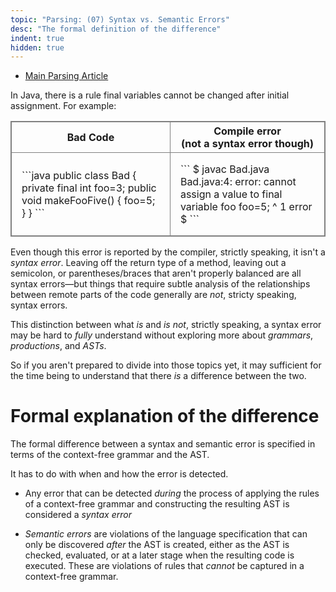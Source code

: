 ```yaml
---
topic: "Parsing: (07) Syntax vs. Semantic Errors"
desc: "The formal definition of the difference"
indent: true
hidden: true
---
```


* [Main Parsing Article](/tutorials/parsing_03_what_is_parsing/)

In Java, there is a rule final variables cannot be changed after initial assignment.   For example:

<style>
table.code-table { border-collapse: collapse; border: 1px solid grey; }
table.code-table * td, table.code-table * th { border-collapse: collapse; border: 1px solid grey;}
table.code-table * td {padding: 1em;}
</style>

<table class="code-table">
<tr><th>Bad Code</th><th>Compile error<br>(not a syntax error though)</th></tr>
<tr>
<td markdown="1">
```java
public class Bad {
    private final int foo=3;
    public void makeFooFive() {
	foo=5;
    }
}
```
</td>
<td markdown="1">
```
$ javac Bad.java
Bad.java:4: error: cannot assign a value to final variable foo
	foo=5;
	^
1 error
$ 
```
</td>
</tr>
</table>

Even though this error is reported by the compiler, strictly speaking, it isn't a *syntax error*.    Leaving off the return type of a method, leaving out a semicolon, or parentheses/braces that aren't properly balanced are all syntax errors&mdash;but things that require subtle analysis of the relationships between remote parts of the code generally are *not*, stricty speaking, syntax errors.  

This distinction between what *is* and *is not*, strictly speaking, a syntax error may be hard to *fully* understand without exploring more about *grammars*, *productions*, and *ASTs*.

So if you aren't prepared to divide into those topics yet, it may sufficient for the time being to understand that there *is* a difference between the two.

# Formal explanation of the difference 

The formal difference between a syntax and semantic error is specified in terms of the context-free grammar and the AST.

It has to do with when and how the error is detected.

* Any error that can be detected *during* the process of applying the rules of a context-free grammar and constructing the resulting AST is considered a *syntax error*

* *Semantic errors* are violations of the language specification that can only be discovered *after* the AST is created, either as the AST is checked, evaluated, or at a later stage when the resulting code is executed.  These are violations of rules that *cannot* be captured in a context-free grammar.
